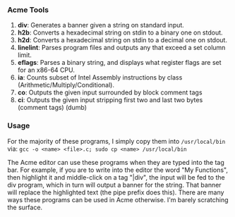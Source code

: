 ### Acme Tools

1. **div**: Generates a banner given a string on standard input.
2. **h2b**: Converts a hexadecimal string on stdin to a binary one on stdout.
3. **h2d**: Converts a hexadecimal string on stdin to a decimal one on stdout.
4. **linelint**: Parses program files and outputs any that exceed a set column limit.
5. **eflags**: Parses a binary string, and displays what register flags are set for an x86-64 CPU.
6. **ia**: Counts subset of Intel Assembly instructions by class (Arithmetic/Multiply/Conditional).
7. **co**: Outputs the given input surrounded by block comment tags
8. **ci**: Outputs the given input stripping first two and last two bytes (comment tags) (dumb)
### Usage

For the majority of these programs, I simply copy them into `/usr/local/bin` via:
	```gcc -o <name> <file>.c; sudo cp <name> /usr/local/bin```

The Acme editor can use these programs when they are typed into the tag bar. For example, if you are to write into the editor the word "My Functions", then highlight it and middle-click on a tag "|div", the input will be fed to the div program, which in turn will output a banner for the string. That banner will replace the highlighted text (the pipe prefix does this). There are many ways these programs can be used in Acme otherwise. I'm barely scratching the surface.

